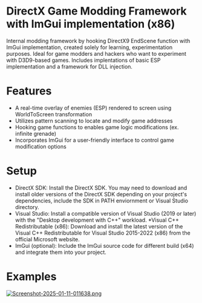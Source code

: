 # DirectX Game Modding Framework with ImGui implementation (x86)

Internal modding framework by hooking DirectX9 EndScene function with ImGui implementation, created solely for learning, experimentation purposes.
Ideal for game modders and hackers who want to experiment with D3D9-based games. Includes implentations of basic ESP implementation and
a framework for DLL injection. 

# Features
* A real-time overlay of enemies (ESP) rendered to screen using WorldToScreen transformation
* Utilizes pattern scanning to locate and modify game addresses
* Hooking game functions to enables game logic modifications (ex. infinite grenade)
* Incorporates ImGui for a user-friendly interface to control game modification options

# Setup
* DirectX SDK: Install the DirectX SDK. You may need to download and install older versions of the DirectX SDK depending on your project's dependencies, include the SDK in PATH enviornment or Visual Studio directory. 
* Visual Studio: Install a compatible version of Visual Studio (2019 or later) with the "Desktop development with C++" workload.
*Visual C++ Redistributable (x86): Download and install the latest version of the Visual C++ Redistributable for Visual Studio 2015-2022 (x86) from the official Microsoft website.
* ImGui (optional): Include the ImGui source code for different build (x64) and integrate them into your project.

# Examples 
[![Screenshot-2025-01-11-011638.png](https://i.postimg.cc/7ZTfDSSm/Screenshot-2025-01-11-011638.png)](https://postimg.cc/fVDwft29)
